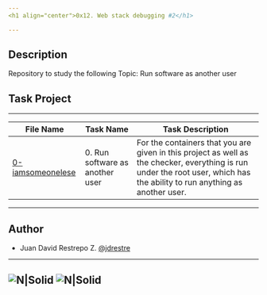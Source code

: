```yaml
---
<h1 align="center">0x12. Web stack debugging #2</h1>

---
```


## Description
Repository to study the following Topic: Run software as another user


## Task Project
---
File Name|Task Name|Task Description
---|---|---
[0-iamsomeonelese](https://github.com/jdrestre/holberton-system_engineering-devops/tree/master/0x12-web_stack_debugging_2/0-iamsomeonelese)|0. Run software as another user|For the containers that you are given in this project as well as the checker, everything is run under the root user, which has the ability to run anything as another user.



---
## Author

- Juan David Restrepo Z. [@jdrestre](https://twitter.com/jdrestre)

---
![N|Solid](https://www.holbertonschool.com/holberton-logo.png) ![N|Solid](https://intranet.hbtn.io/assets/holberton-logo-coral-27055cb2f875eb10bf3b3942e52a24581bc0667695bdc856d4f08b469b678000.png)
---
